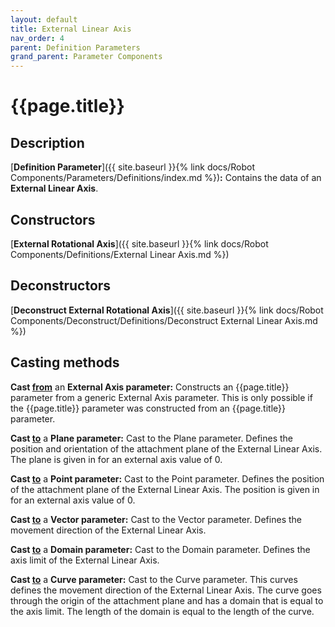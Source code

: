 ```yaml
---
layout: default
title: External Linear Axis
nav_order: 4
parent: Definition Parameters
grand_parent: Parameter Components
---
```


# **{{page.title}}**

## **Description**

[**Definition Parameter**]({{ site.baseurl }}{% link docs/Robot Components/Parameters/Definitions/index.md %})**:** 
Contains the data of an **External Linear Axis**.

## **Constructors**

[**External Rotational Axis**]({{ site.baseurl }}{% link docs/Robot Components/Definitions/External Linear Axis.md %})

## **Deconstructors**

[**Deconstruct External Rotational Axis**]({{ site.baseurl }}{% link docs/Robot Components/Deconstruct/Definitions/Deconstruct External Linear Axis.md %})

## **Casting methods**

**Cast <u>from</u>** an **External Axis parameter:** Constructs an {{page.title}} parameter from a generic External Axis parameter. This is only possible if the {{page.title}} parameter was constructed from an {{page.title}} parameter.

**Cast <u>to</u>** a **Plane parameter:** Cast to the Plane parameter. Defines the position and orientation of the attachment plane of the External Linear Axis. The plane is given in for an external axis value of 0.

**Cast <u>to</u>** a **Point parameter:** Cast to the Point parameter. Defines the position of the attachment plane of the External Linear Axis. The position is given in for an external axis value of 0.

**Cast <u>to</u>** a **Vector parameter:** Cast to the Vector parameter. Defines the movement direction of the External Linear Axis.

**Cast <u>to</u>** a **Domain parameter:** Cast to the Domain parameter. Defines the axis limit of the External Linear Axis.

**Cast <u>to</u>** a **Curve parameter:** Cast to the Curve parameter. This curves defines the movement direction of the External Linear Axis. The curve goes through the origin of the attachment plane and has a domain that is equal to the axis limit. The length of the domain is equal to the length of the curve. 


